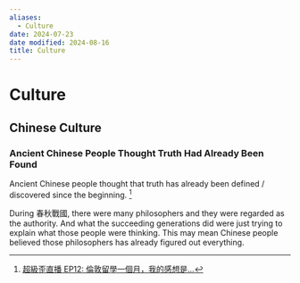 ```yaml
---
aliases:
  - Culture
date: 2024-07-23
date modified: 2024-08-16
title: Culture
---
```


# Culture

## Chinese Culture

### Ancient Chinese People Thought Truth Had Already Been Found

Ancient Chinese people thought that truth has already been defined / discovered since the beginning. [^1]

During 春秋戰國, there were many philosophers and they were regarded as the authority. And what the succeeding generations did were just trying to explain what those people were thinking. This may mean Chinese people believed those philosophers has already figured out everything.

[^1]: [超級歪直播 EP12: 倫敦留學一個月，我的感想是...](https://youtu.be/83FmRRdA33E)
